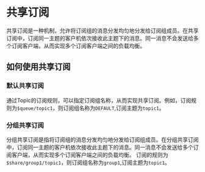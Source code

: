 # 共享订阅
共享订阅是一种机制，允许将订阅组的消息分发均匀地分发给订阅组成员。在共享订阅中，订阅同一主题的客户机依次接收此主题下的消息。同一消息不会发送给多个订阅客户端，从而实现多个订阅客户端之间的负载均衡。

## 如何使用共享订阅
### 默认共享订阅
通过Topic的订阅规则，可以指定订阅组名称，从而实现共享订阅。例如，订阅规则为`$queue/topic1`，则订阅组名称为`DEFAULT`,订阅主题为`topic1`。
### 分组共享订阅  
分组共享订阅是指将订阅组的消息分发均匀地分发给订阅组成员。在分组共享订阅中，订阅同一主题的客户机依次接收此主题下的消息。同一消息不会发送给多个订阅客户端，从而实现多个订阅客户端之间的负载均衡。
订阅的规则为`$share/group1/topic1`，则订阅组名称为`group1`,订阅主题为`topic1`。
